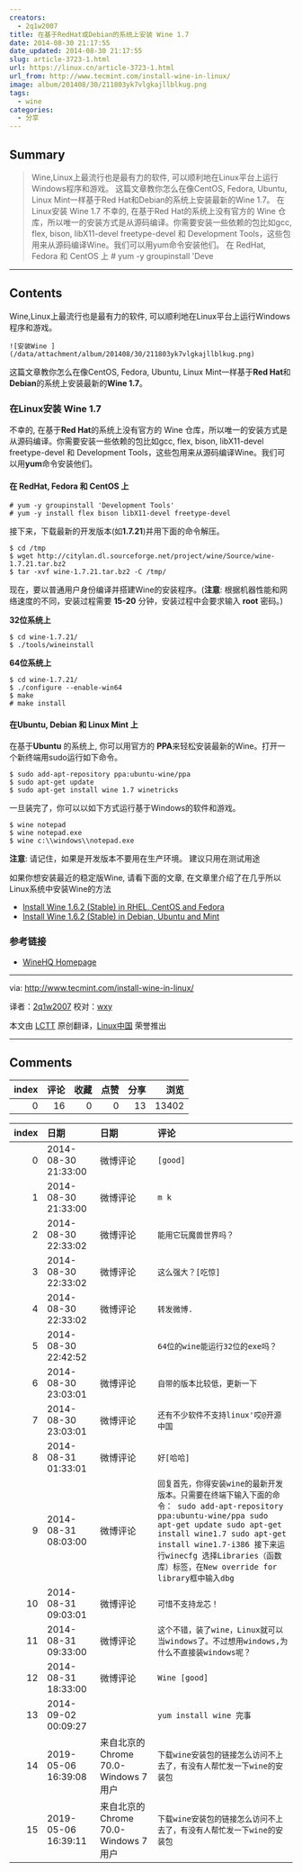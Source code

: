 ```yaml
---
creators:
  - 2q1w2007
title: 在基于RedHat或Debian的系统上安装 Wine 1.7
date: 2014-08-30 21:17:55
date_updated: 2014-08-30 21:17:55
slug: article-3723-1.html
url: https://linux.cn/article-3723-1.html
url_from: http://www.tecmint.com/install-wine-in-linux/
image: album/201408/30/211803yk7vlgkajllblkug.png
tags:
  - wine
categories:
  - 分享
---
```


## Summary

> Wine,Linux上最流行也是最有力的软件, 可以顺利地在Linux平台上运行Windows程序和游戏。  这篇文章教你怎么在像CentOS, Fedora, Ubuntu, Linux Mint一样基于Red Hat和Debian的系统上安装最新的Wine 1.7。 在Linux安装 Wine 1.7 不幸的, 在基于Red Hat的系统上没有官方的 Wine 仓库，所以唯一的安装方式是从源码编译。你需要安装一些依赖的包比如gcc, flex, bison, libX11-devel freetype-devel 和 Development Tools，这些包用来从源码编译Wine。我们可以用yum命令安装他们。 在 RedHat, Fedora 和 CentOS 上 # yum -y groupinstall 'Deve

***

<!-- more -->

## Contents

Wine,Linux上最流行也是最有力的软件, 可以顺利地在Linux平台上运行Windows程序和游戏。

`![安装Wine ](/data/attachment/album/201408/30/211803yk7vlgkajllblkug.png)`

这篇文章教你怎么在像CentOS, Fedora, Ubuntu, Linux Mint一样基于**Red Hat**和**Debian**的系统上安装最新的**Wine 1.7**。

### 在Linux安装 Wine 1.7

不幸的, 在基于**Red Hat**的系统上没有官方的 Wine 仓库，所以唯一的安装方式是从源码编译。你需要安装一些依赖的包比如gcc, flex, bison, libX11-devel freetype-devel 和 Development Tools，这些包用来从源码编译Wine。我们可以用**yum**命令安装他们。

#### 在 RedHat, Fedora 和 CentOS 上

```shell
# yum -y groupinstall 'Development Tools'
# yum -y install flex bison libX11-devel freetype-devel
```

接下来，下载最新的开发版本(如**1.7.21**)并用下面的命令解压。

```shell
$ cd /tmp
$ wget http://citylan.dl.sourceforge.net/project/wine/Source/wine-1.7.21.tar.bz2
$ tar -xvf wine-1.7.21.tar.bz2 -C /tmp/
```

现在，要以普通用户身份编译并搭建Wine的安装程序。(**注意**: 根据机器性能和网络速度的不同，安装过程需要 **15-20** 分钟，安装过程中会要求输入 **root** 密码。)

**32位系统上**

```shell
$ cd wine-1.7.21/
$ ./tools/wineinstall
```

**64位系统上**

```shell
$ cd wine-1.7.21/
$ ./configure --enable-win64
$ make
# make install
```

#### 在Ubuntu, Debian 和 Linux Mint 上

在基于**Ubuntu** 的系统上, 你可以用官方的 **PPA**来轻松安装最新的Wine。打开一个新终端用sudo运行如下命令。

```shell
$ sudo add-apt-repository ppa:ubuntu-wine/ppa 
$ sudo apt-get update
$ sudo apt-get install wine 1.7 winetricks
```

一旦装完了，你可以以如下方式运行基于Windows的软件和游戏。

```shell
$ wine notepad
$ wine notepad.exe 
$ wine c:\\windows\\notepad.exe
```

**注意**: 请记住，如果是开发版本不要用在生产环境。 建议只用在测试用途

如果你想安装最近的稳定版Wine, 请看下面的文章, 在文章里介绍了在几乎所以Linux系统中安装Wine的方法

* [Install Wine 1.6.2 (Stable) in RHEL, CentOS and Fedora](http://www.tecmint.com/install-wine-in-rhel-centos-and-fedora/)
* [Install Wine 1.6.2 (Stable) in Debian, Ubuntu and Mint](http://www.tecmint.com/install-wine-on-ubuntu-and-linux-mint/)

### 参考链接

* [WineHQ Homepage](http://www.winehq.org/)

---

via: <http://www.tecmint.com/install-wine-in-linux/>

译者：[2q1w2007](https://github.com/2q1w2007) 校对：[wxy](https://github.com/wxy)

本文由 [LCTT](https://github.com/LCTT/TranslateProject) 原创翻译，[Linux中国](https://linux.cn/) 荣誉推出

***

## Comments


|   index |   评论 |   收藏 |   点赞 |   分享 |   浏览 |
|--------:|-------:|-------:|-------:|-------:|-------:|
|       0 |     16 |      0 |      0 |     13 |  13402 |

|   index | 日期                | 日期                                  | 评论                                                                                                                                                                                                                                                                                       |
|--------:|:--------------------|:--------------------------------------|:-------------------------------------------------------------------------------------------------------------------------------------------------------------------------------------------------------------------------------------------------------------------------------------------|
|       0 | 2014-08-30 21:33:00 | 微博评论                              | `[good]`                                                                                                                                                                                                                                                                                   |
|       1 | 2014-08-30 21:33:00 | 微博评论                              | `m k`                                                                                                                                                                                                                                                                                      |
|       2 | 2014-08-30 22:33:02 | 微博评论                              | `能用它玩魔兽世界吗？`                                                                                                                                                                                                                                                                     |
|       3 | 2014-08-30 22:33:02 | 微博评论                              | `这么强大？[吃惊]`                                                                                                                                                                                                                                                                         |
|       4 | 2014-08-30 22:33:02 | 微博评论                              | `转发微博.`                                                                                                                                                                                                                                                                                |
|       5 | 2014-08-30 22:42:52 |                                       | `64位的wine能运行32位的exe吗？`                                                                                                                                                                                                                                                            |
|       6 | 2014-08-30 23:03:01 | 微博评论                              | `自带的版本比较低，更新一下`                                                                                                                                                                                                                                                               |
|       7 | 2014-08-30 23:03:01 | 微博评论                              | `还有不少软件不支持linux'哎@开源中国`                                                                                                                                                                                                                                                      |
|       8 | 2014-08-31 01:33:01 | 微博评论                              | `好[哈哈]`                                                                                                                                                                                                                                                                                 |
|       9 | 2014-08-31 08:03:00 | 微博评论                              | `回复首先，你得安装wine的最新开发版本。只需要在终端下输入下面的命令： sudo add-apt-repository ppa:ubuntu-wine/ppa sudo apt-get update sudo apt-get install wine1.7 sudo apt-get install wine1.7-i386 接下来运行winecfg 选择Libraries（函数库）标签，在New override for library框中输入dbg` |
|      10 | 2014-08-31 09:03:01 | 微博评论                              | `可惜不支持龙芯！`                                                                                                                                                                                                                                                                         |
|      11 | 2014-08-31 09:33:00 | 微博评论                              | `这个不错，装了wine，Linux就可以当windows了。不过想用windows,为什么不直接装windows呢？`                                                                                                                                                                                                    |
|      12 | 2014-08-31 18:33:00 | 微博评论                              | `Wine [good]`                                                                                                                                                                                                                                                                              |
|      13 | 2014-09-02 00:09:27 |                                       | `yum install wine 完事`                                                                                                                                                                                                                                                                    |
|      14 | 2019-05-06 16:39:08 | 来自北京的 Chrome 70.0-Windows 7 用户 | `下载wine安装包的链接怎么访问不上去了，有没有人帮忙发一下wine的安装包`                                                                                                                                                                                                                     |
|      15 | 2019-05-06 16:39:11 | 来自北京的 Chrome 70.0-Windows 7 用户 | `下载wine安装包的链接怎么访问不上去了，有没有人帮忙发一下wine的安装包`                                                                                                                                                                                                                     |
